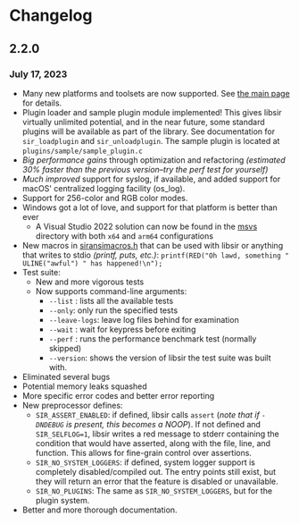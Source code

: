# Changelog

## 2.2.0

### July 17, 2023

- Many new platforms and toolsets are now supported. See [the main page](https://libsir.rml.dev) for details.
- Plugin loader and sample plugin module implemented! This gives libsir virtually unlimited potential, and in the near future, some standard plugins will be available as part of the library. See documentation for `sir_loadplugin` and `sir_unloadplugin`. The sample plugin is located at `plugins/sample/sample_plugin.c`
- *Big performance gains* through optimization and refactoring *(estimated 30% faster than the previous version–try the perf test for yourself)*
- *Much improved* support for syslog, if available, and added support for macOS' centralized logging facility (os_log).
- Support for 256-color and RGB color modes.
- Windows got a lot of love, and support for that platform is better than ever
  - A Visual Studio 2022 solution can now be found in the [msvs](https://github.com/aremmell/libsir/tree/master/msvs) directory with both `x64` and `arm64` configurations
- New macros in [siransimacros.h](https://github.com/aremmell/libsir/blob/master/include/sir/ansimacros.h) that can be used with libsir or anything
  that writes to stdio *(printf, puts, etc.)*: `printf(RED("Oh lawd, something " ULINE("awful") " has happened!\n");`
- Test suite:
  - New and more vigorous tests
  - Now supports command-line arguments:
    - `--list` : lists all the available tests
    - `--only`: only run the specified tests
    - `--leave-logs`: leave log files behind for examination
    - `--wait` : wait for keypress before exiting
    - `--perf` : runs the performance benchmark test (normally skipped)
    - `--version`: shows the version of libsir the test suite was built with.
- Eliminated several bugs
- Potential memory leaks squashed
- More specific error codes and better error reporting
- New preprocessor defines:
  - `SIR_ASSERT_ENABLED`: if defined, libsir calls `assert` (*note that if `-DNDEBUG` is present, this becomes a NOOP*). If not defined and `SIR_SELFLOG=1`, libsir writes a red message to stderr containing the condition that would have asserted, along with the file, line, and function. This allows for fine-grain control over assertions.
  - `SIR_NO_SYSTEM_LOGGERS`: if defined, system logger support is completely disabled/compiled out. The entry points still exist, but they will return an error that the feature is disabled or unavailable.
  - `SIR_NO_PLUGINS`: The same as `SIR_NO_SYSTEM_LOGGERS`, but for the plugin system.
- Better and more thorough documentation.
